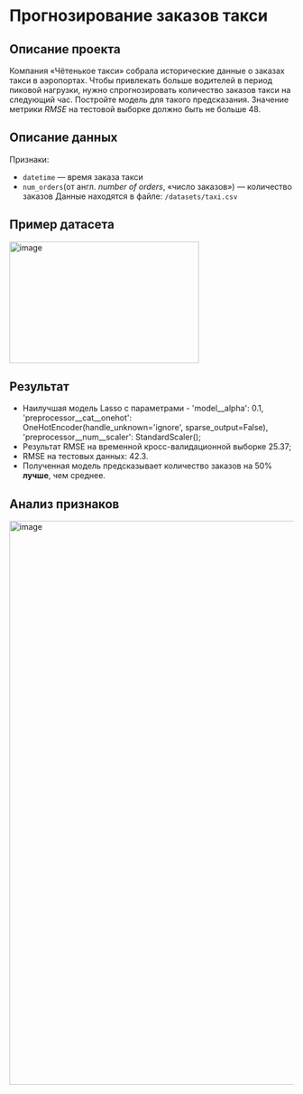 # Прогнозирование заказов такси

## Описание проекта

Компания «Чётенькое такси» собрала исторические данные о заказах такси в аэропортах. Чтобы привлекать больше водителей в период пиковой нагрузки, нужно спрогнозировать количество заказов такси на следующий час.  Постройте модель для такого предсказания.
Значение метрики *RMSE* на тестовой выборке должно быть не больше 48.

## Описание данных

Признаки:
-	`datetime` — время заказа такси
-	`num_orders`(от англ. *number of orders*, «число заказов») — количество заказов
Данные находятся в файле: `/datasets/taxi.csv`

## Пример датасета
<img width="336" height="215" alt="image" src="https://github.com/user-attachments/assets/09008457-14b2-4dc5-8963-2839d69b6dc3" />

## Результат

- Наилучшая модель Lasso c параметрами - 'model__alpha': 0.1, 'preprocessor__cat__onehot': OneHotEncoder(handle_unknown='ignore', sparse_output=False), 'preprocessor__num__scaler': StandardScaler();
- Результат RMSE на временной кросс-валидационной выборке 25.37;
- RMSE на тестовых данных: 42.3.
- Полученная модель предсказывает количество заказов на 50% **лучше**, чем среднее.

## Анализ признаков

<img width="1752" height="998" alt="image" src="https://github.com/user-attachments/assets/903b32ec-bfaa-42a1-8d79-6bc943312b2b" />

